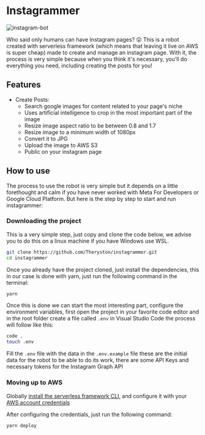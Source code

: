 # Instagrammer

![instagram-bot](https://user-images.githubusercontent.com/72868196/199066022-15862310-1046-4a11-b93d-cfe0f0e470f0.png)

Who said only humans can have Instagram pages? 😲 This is a robot created with serverless framework (which means that leaving it live on AWS is super cheap) made to create and manage an instagram page. With it, the process is very simple because when you think it's necessary, you'll do everything you need, including creating the posts for you!

## Features

- Create Posts:
  - Search google images for content related to your page's niche
  - Uses artificial intelligence to crop in the most important part of the image
  - Resize image aspect ratio to be between 0.8 and 1.7
  - Resize image to a minimum width of 1080px
  - Convert it to JPG
  - Upload the image to AWS S3
  - Public on your instagram page

## How to use

The process to use the robot is very simple but it depends on a little forethought and calm if you have never worked with Meta For Developers or Google Cloud Platform. But here is the step by step to start and run instagrammer:

### Downloading the project

This is a very simple step, just copy and clone the code below, we advise you to do this on a linux machine if you have Windows use WSL.

```bash
git clone https://github.com/Theryston/instagrammer.git
cd instagrammer
```

Once you already have the project cloned, just install the dependencies, this in our case is done with yarn, just run the following command in the terminal:

```bash
yarn
```

Once this is done we can start the most interesting part, configure the environment variables, first open the project in your favorite code editor and in the root folder create a file called `.env` in Visual Studio Code the process will follow like this:

```bash
code .
touch .env
```

Fill the `.env` file with the data in the `.env.example` file these are the initial data for the robot to be able to do its work, there are some API Keys and necessary tokens for the Instagram Graph API

### Moving up to AWS

Globally [install the serverless framework CLI](https://www.serverless.com/framework/docs/getting-started#installation), and configure it with your [AWS account credentials](https://www.serverless.com/framework/docs/providers/aws/cli-reference/config-credentials#configure-the-default-profile)

After configuring the credentials, just run the following command:

```bash
yarn deploy
```
